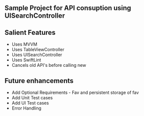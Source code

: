 ## Sample Project for API consuption using UISearchController

## Salient Features
* Uses MVVM
* Uses TableViewController
* Uses UISearchController
* Uses SwiftLint
* Cancels old API's before calling new

## Future enhancements
* Add Optional Requirements - Fav and persistent storage of fav
* Add Unit Test cases
* Add UI Test cases
* Error Handling



